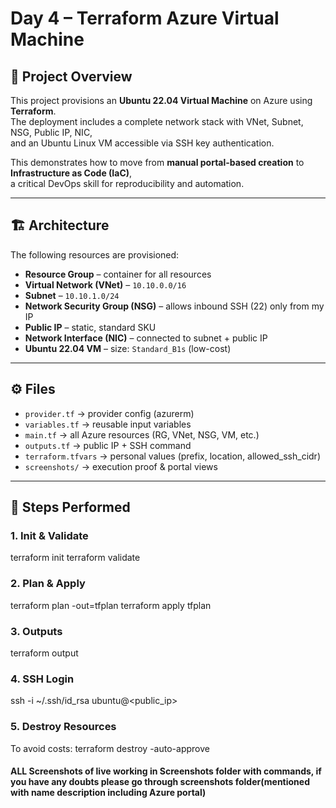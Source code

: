 # Day 4 – Terraform Azure Virtual Machine

## 📌 Project Overview
This project provisions an **Ubuntu 22.04 Virtual Machine** on Azure using **Terraform**.  
The deployment includes a complete network stack with VNet, Subnet, NSG, Public IP, NIC,  
and an Ubuntu Linux VM accessible via SSH key authentication.

This demonstrates how to move from **manual portal-based creation** to **Infrastructure as Code (IaC)**,  
a critical DevOps skill for reproducibility and automation.

---

## 🏗️ Architecture
The following resources are provisioned:
- **Resource Group** – container for all resources
- **Virtual Network (VNet)** – `10.10.0.0/16`
- **Subnet** – `10.10.1.0/24`
- **Network Security Group (NSG)** – allows inbound SSH (22) only from my IP
- **Public IP** – static, standard SKU
- **Network Interface (NIC)** – connected to subnet + public IP
- **Ubuntu 22.04 VM** – size: `Standard_B1s` (low-cost)

---

## ⚙️ Files
- `provider.tf` → provider config (azurerm)
- `variables.tf` → reusable input variables
- `main.tf` → all Azure resources (RG, VNet, NSG, VM, etc.)
- `outputs.tf` → public IP + SSH command
- `terraform.tfvars` → personal values (prefix, location, allowed_ssh_cidr)
- `screenshots/` → execution proof & portal views

---

## 🚀 Steps Performed

### 1. Init & Validate
terraform init
terraform validate

### 2. Plan & Apply
terraform plan -out=tfplan
terraform apply tfplan

### 3. Outputs
terraform output

### 4. SSH Login
ssh -i ~/.ssh/id_rsa ubuntu@<public_ip>

### 5. Destroy Resources
To avoid costs:
terraform destroy -auto-approve

#### ALL Screenshots of live working in Screenshots folder with commands, if you have any doubts please go through screenshots folder(mentioned with name description including Azure portal)